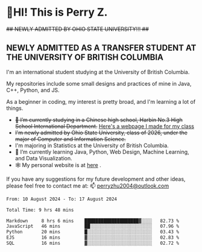 # 🌄HI! This is Perry Z. <br> #
<s>## NEWLY ADMITTED BY OHIO STATE UNIVERSITY!!! ##</s>
## NEWLY ADMITTED AS A TRANSFER STUDENT AT THE UNIVERSITY OF BRITISH COLUMBIA ##
I'm an international student studying at the University of British Columbia. <br>

My repositories include some small designs and practices of mine in Java, C++, Python, and JS. <br>

As a beginner in coding, my interest is pretty broad, and I'm learning a lot of things. <br>
- <s>🔭 I’m currently studying in a Chinese high school, Harbin No.3 High School International Department.</s> [Here's a webpage I made for my class](https://perry2004.github.io/weirdos/)
- <s> I'm newly admitted by Ohio State University, class of 2026, under the major of Computer and Information Science. </s>
- I'm majoring in Statistics at the University of British Columbia. 
- 🌱 I’m currently learning Java, Python, Web Design, Machine Learning, and Data Visualization. 
- 🕸️ My personal website is at <a href="https://zhu-yp.cn">here</a> .  

If you have any suggestions for my future development and other ideas, please feel free to contact me at: 📫 [perryzhu2004@outlook.com](mailto:perryzhu2004@outlook.com)

<!--START_SECTION:waka-->

```txt
From: 10 August 2024 - To: 17 August 2024

Total Time: 9 hrs 48 mins

Markdown     8 hrs 6 mins    ████████████████████▓░░░░   82.73 %
JavaScript   46 mins         ██░░░░░░░░░░░░░░░░░░░░░░░   07.96 %
Python       20 mins         █░░░░░░░░░░░░░░░░░░░░░░░░   03.43 %
EJS          16 mins         ▓░░░░░░░░░░░░░░░░░░░░░░░░   02.83 %
SQL          16 mins         ▓░░░░░░░░░░░░░░░░░░░░░░░░   02.72 %
```

<!--END_SECTION:waka-->
